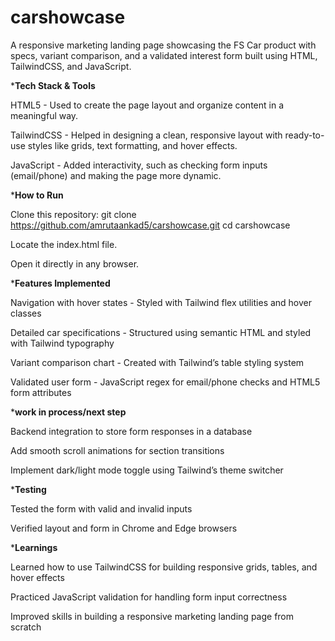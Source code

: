 # carshowcase
A responsive marketing landing page showcasing the FS Car product with specs, variant comparison, and a validated interest form built using HTML, TailwindCSS, and JavaScript.


***Tech Stack & Tools**

HTML5 - Used to create the page layout and organize content in a meaningful way.

TailwindCSS - Helped in designing a clean, responsive layout with ready-to-use styles like grids, text formatting, and hover effects.

JavaScript - Added interactivity, such as checking form inputs (email/phone) and making the page more dynamic.


***How to Run**

Clone this repository:
git clone https://github.com/amrutaankad5/carshowcase.git
cd carshowcase

Locate the index.html file.

Open it directly in any browser.


***Features Implemented**

Navigation with hover states - Styled with Tailwind flex utilities and hover classes

Detailed car specifications - Structured using semantic HTML and styled with Tailwind typography

Variant comparison chart - Created with Tailwind’s table styling system

Validated user form - JavaScript regex for email/phone checks and HTML5 form attributes



***work in process/next step**

Backend integration to store form responses in a database

Add smooth scroll animations for section transitions

Implement dark/light mode toggle using Tailwind’s theme switcher



***Testing**

Tested the form with valid and invalid inputs 

Verified layout and form in Chrome and Edge browsers



***Learnings**


Learned how to use TailwindCSS for building responsive grids, tables, and hover effects

Practiced JavaScript validation for handling form input correctness

Improved skills in building a responsive marketing landing page from scratch

